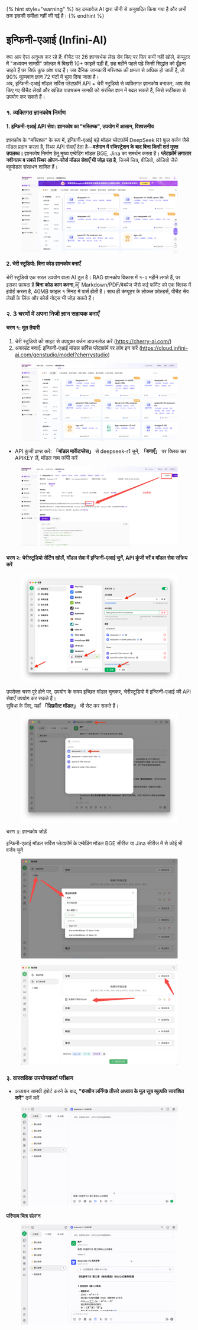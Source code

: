 
{% hint style="warning" %}
यह दस्तावेज़ AI द्वारा चीनी से अनुवादित किया गया है और अभी तक इसकी समीक्षा नहीं की गई है।
{% endhint %}

# इन्फिनी-एआई (Infini-AI)

क्या आप ऐसा अनुभव कर रहे हैं: वीचैट पर 26 ज्ञानवर्धक लेख सेव किए पर फिर कभी नहीं खोले, कंप्यूटर में "अध्ययन सामग्री" फ़ोल्डर में बिखरी 10+ फाइलें पड़ी हैं, छह महीने पहले पढ़े किसी सिद्धांत को ढूँढ़ना चाहते हैं पर सिर्फ़ कुछ अंश याद हैं। जब दैनिक जानकारी मस्तिष्क की क्षमता से अधिक हो जाती है, तो 90% मूल्यवान ज्ञान 72 घंटों में भुला दिया जाता है।\
अब, इन्फिनी-एआई मॉडल सर्विस प्लेटफ़ॉर्म API + चेरी स्टूडियो से व्यक्तिगत ज्ञानकोष बनाकर, आप सेव किए गए वीचैट लेखों और खंडित पाठ्यक्रम सामग्री को संरचित ज्ञान में बदल सकते हैं, जिसे सटीकता से उपयोग कर सकते हैं।

### १. व्यक्तिगत ज्ञानकोष निर्माण

#### 1. इन्फिनी-एआई API सेवा: ज्ञानकोष का "मस्तिष्क", उपयोग में आसान, विश्वसनीय

ज्ञानकोष के "मस्तिष्क" के रूप में, इन्फिनी-एआई बड़े मॉडल प्लेटफ़ॉर्म DeepSeek R1 फुल वर्जन जैसे मॉडल प्रदान करता है, स्थिर API सेवाएँ देता है—**वर्तमान में रजिस्ट्रेशन के बाद बिना किसी शर्त मुफ्त उपलब्ध।** ज्ञानकोष निर्माण हेतु मुख्य एम्बेडिंग मॉडल BGE, Jina का समर्थन करता है। **प्लेटफ़ॉर्म लगातार नवीनतम व सबसे स्थिर ओपन-सोर्स मॉडल सेवाएँ भी जोड़ रहा है**, जिनमें चित्र, वीडियो, ऑडियो जैसे बहुमोडल संसाधन शामिल हैं।

<figure><img src="../../.gitbook/assets/1280X1280 (1) (1).PNG" alt=""><figcaption></figcaption></figure>

#### 2. चेरी स्टूडियो: बिना कोड ज्ञानकोष बनाएँ

चेरी स्टूडियो एक सरल उपयोग वाला AI टूल है। RAG ज्ञानकोष विकास में १-२ महीने लगते हैं, पर इसका फ़ायदा है **बिना कोड काम करना**,&#x53EF; Markdown/PDF/वेबपेज जैसे कई फॉर्मेट को एक क्लिक में इंपोर्ट करता है, 40MB फाइल १ मिनट में पार्स होती है। साथ ही कंप्यूटर के लोकल फ़ोल्डर्स, वीचैट सेव लेखों के लिंक और कोर्स नोट्स भी जोड़ सकते हैं।

### २. 3 चरणों में अपना निजी ज्ञान सहायक बनाएँ

#### चरण १: मूल तैयारी

1. चेरी स्टूडियो की साइट से उपयुक्त वर्जन डाउनलोड करें (https://cherry-ai.com/)
2. अकाउंट बनाएँ: इन्फिनी-एआई मॉडल सर्विस प्लेटफ़ॉर्म पर लॉग इन करें (https://cloud.infini-ai.com/genstudio/model?cherrystudio)

<figure><img src="../../.gitbook/assets/image (90).png" alt=""><figcaption></figcaption></figure>

* API कुंजी प्राप्त करें: **「मॉडल मार्केटप्लेस」** से deepseek-r1 चुनें, **「बनाएँ」** पर क्लिक कर APIKEY लें, मॉडल नाम कॉपी करें

<figure><img src="../../.gitbook/assets/output (1).png" alt=""><figcaption></figcaption></figure>

#### चरण २: चेरीस्टूडियो सेटिंग खोलें, मॉडल सेवा में इन्फिनी-एआई चुनें, API कुंजी भरें व मॉडल सेवा सक्रिय करें

<figure><img src="../../.gitbook/assets/1280X1280 (2) (1).png" alt=""><figcaption></figcaption></figure>

उपरोक्त चरण पूरे होने पर, उपयोग के समय इच्छित मॉडल चुनकर, चेरीस्टूडियो में इन्फिनी-एआई की API सेवाएँ उपयोग कर सकते हैं।\
सुविधा के लिए, यहाँ **「डिफ़ॉल्ट मॉडल」** भी सेट कर सकते हैं।

<figure><img src="../../.gitbook/assets/01445ab7-b863-4155-b517-2b6c3c581f47.png" alt=""><figcaption></figcaption></figure>

चरण ३: ज्ञानकोष जोड़ें

इन्फिनी-एआई मॉडल सर्विस प्लेटफ़ॉर्म के एम्बेडिंग मॉडल BGE सीरीज या Jina सीरीज में से कोई भी वर्जन चुनें

<figure><img src="../../.gitbook/assets/1 (1).png" alt=""><figcaption></figcaption></figure>

<figure><img src="../../.gitbook/assets/2 (2).png" alt=""><figcaption></figcaption></figure>

### ३. वास्तविक उपयोगकर्ता परीक्षण

* अध्ययन सामग्री इंपोर्ट करने के बाद, **"《मशीन लर्निंग》 तीसरे अध्याय के मूल सूत्र व्युत्पत्ति सारांशित करें"** दर्ज करें

<figure><img src="../../.gitbook/assets/6bbdbd0d-5db4-4440-b840-3bb3f422b831.gif" alt=""><figcaption></figcaption></figure>

**परिणाम चित्र संलग्न**

<figure><img src="../../.gitbook/assets/3.gif" alt=""><figcaption></figcaption></figure>